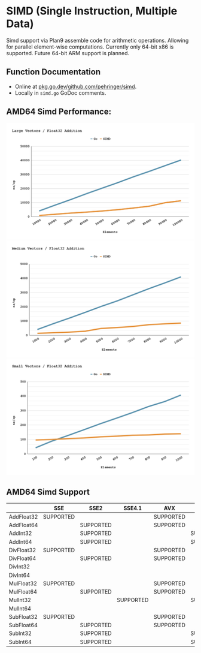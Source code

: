 # SIMD (Single Instruction, Multiple Data)
Simd support via Plan9 assemble code for arithmetic operations.
Allowing for parallel element-wise computations.
Currently only 64-bit x86 is supported.
Future 64-bit ARM support is planned.
## Function Documentation
- Online at [pkg.go.dev/github.com/pehringer/simd](https://pkg.go.dev/github.com/pehringer/simd).  
- Locally in ```simd.go``` GoDoc comments.
## AMD64 Simd Performance:
![Large Vectors](images/LargeVectorsFloat32Addition.png)
![Medium Vectors](images/MediumVectorsFloat32Addition.png)
![Large Vectors](images/SmallVectorsFloat32Addition.png)  
## AMD64 Simd Support
|          |SSE      |SSE2     |SSE4.1   |AVX      |AVX2     |
|----------|---------|---------|---------|---------|---------|
|AddFloat32|SUPPORTED|         |         |SUPPORTED|         |
|AddFloat64|         |SUPPORTED|         |SUPPORTED|         |
|AddInt32  |         |SUPPORTED|         |         |SUPPORTED|
|AddInt64  |         |SUPPORTED|         |         |SUPPORTED|
|DivFloat32|SUPPORTED|         |         |SUPPORTED|         |
|DivFloat64|         |SUPPORTED|         |SUPPORTED|         |
|DivInt32  |         |         |         |         |         |
|DivInt64  |         |         |         |         |         |
|MulFloat32|SUPPORTED|         |         |SUPPORTED|         |
|MulFloat64|         |SUPPORTED|         |SUPPORTED|         |
|MulInt32  |         |         |SUPPORTED|         |SUPPORTED|
|MulInt64  |         |         |         |         |         |
|SubFloat32|SUPPORTED|         |         |SUPPORTED|         |
|SubFloat64|         |SUPPORTED|         |SUPPORTED|         |
|SubInt32  |         |SUPPORTED|         |         |SUPPORTED|
|SubInt64  |         |SUPPORTED|         |         |SUPPORTED|
